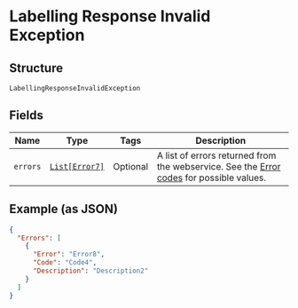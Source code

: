 
# Labelling Response Invalid Exception

## Structure

`LabellingResponseInvalidException`

## Fields

| Name | Type | Tags | Description |
|  --- | --- | --- | --- |
| `errors` | [`List[Error7]`](../../doc/models/error-7.md) | Optional | A list of errors returned from the webservice. See the [Error codes](#tag/Error-codes) for possible values. |

## Example (as JSON)

```json
{
  "Errors": [
    {
      "Error": "Error8",
      "Code": "Code4",
      "Description": "Description2"
    }
  ]
}
```

